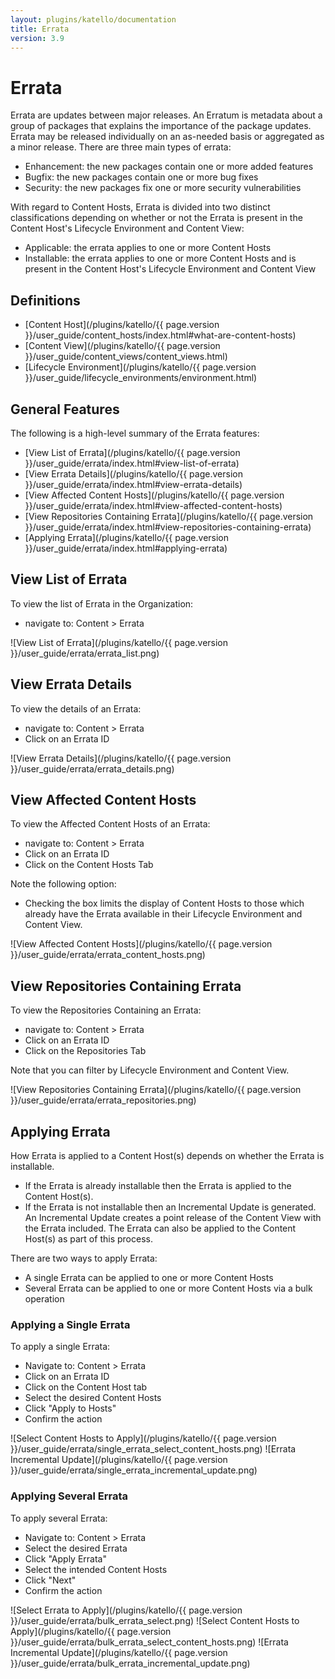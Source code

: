 ```yaml
---
layout: plugins/katello/documentation
title: Errata
version: 3.9
---
```


# Errata

Errata are updates between major releases.  An Erratum is metadata about a group of packages that explains the importance of the package updates.  Errata may be released individually on an as-needed basis or aggregated as a minor release.  There are three main types of errata:

- Enhancement:  the new packages contain one or more added features
- Bugfix: the new packages contain one or more bug fixes
- Security:  the new packages fix one or more security vulnerabilities

With regard to Content Hosts, Errata is divided into two distinct classifications depending on whether or not the Errata is present in the Content Host's Lifecycle Environment and Content View:

- Applicable: the errata applies to one or more Content Hosts
- Installable: the errata applies to one or more Content Hosts and is present in the Content Host's Lifecycle Environment and Content View

## Definitions

- [Content Host](/plugins/katello/{{ page.version }}/user_guide/content_hosts/index.html#what-are-content-hosts)
- [Content View](/plugins/katello/{{ page.version }}/user_guide/content_views/content_views.html)
- [Lifecycle Environment](/plugins/katello/{{ page.version }}/user_guide/lifecycle_environments/environment.html)

## General Features

The following is a high-level summary of the Errata features:

- [View List of Errata](/plugins/katello/{{ page.version }}/user_guide/errata/index.html#view-list-of-errata)
- [View Errata Details](/plugins/katello/{{ page.version }}/user_guide/errata/index.html#view-errata-details)
- [View Affected Content Hosts](/plugins/katello/{{ page.version }}/user_guide/errata/index.html#view-affected-content-hosts)
- [View Repositories Containing Errata](/plugins/katello/{{ page.version }}/user_guide/errata/index.html#view-repositories-containing-errata)
- [Applying Errata](/plugins/katello/{{ page.version }}/user_guide/errata/index.html#applying-errata)

## View List of Errata

To view the list of Errata in the Organization:

- navigate to: Content > Errata

![View List of Errata](/plugins/katello/{{ page.version }}/user_guide/errata/errata_list.png)

## View Errata Details

To view the details of an Errata:

- navigate to: Content > Errata
- Click on an Errata ID

![View Errata Details](/plugins/katello/{{ page.version }}/user_guide/errata/errata_details.png)

## View Affected Content Hosts

To view the Affected Content Hosts of an Errata:

- navigate to: Content > Errata
- Click on an Errata ID
- Click on the Content Hosts Tab

Note the following option:

- Checking the box limits the display of Content Hosts to those which already have the Errata available in their Lifecycle Environment and Content View.

![View Affected Content Hosts](/plugins/katello/{{ page.version }}/user_guide/errata/errata_content_hosts.png)

## View Repositories Containing Errata

To view the Repositories Containing an Errata:

- navigate to: Content > Errata
- Click on an Errata ID
- Click on the Repositories Tab

Note that you can filter by Lifecycle Environment and Content View.

![View Repositories Containing Errata](/plugins/katello/{{ page.version }}/user_guide/errata/errata_repositories.png)

## Applying Errata

How Errata is applied to a Content Host(s) depends on whether the Errata is installable.

- If the Errata is already installable then the Errata is applied to the Content Host(s).
- If the Errata is not installable then an Incremental Update is generated.  An Incremental Update creates a point release of the Content View with the Errata included.  The Errata can also be applied to the Content Host(s) as part of this process.

There are two ways to apply Errata:

- A single Errata can be applied to one or more Content Hosts
- Several Errata can be applied to one or more Content Hosts via a bulk operation

### Applying a Single Errata

To apply a single Errata:

- Navigate to: Content > Errata
- Click on an Errata ID
- Click on the Content Host tab
- Select the desired Content Hosts
- Click "Apply to Hosts"
- Confirm the action

![Select Content Hosts to Apply](/plugins/katello/{{ page.version }}/user_guide/errata/single_errata_select_content_hosts.png)
![Errata Incremental Update](/plugins/katello/{{ page.version }}/user_guide/errata/single_errata_incremental_update.png)

### Applying Several Errata

To apply several Errata:

- Navigate to: Content > Errata
- Select the desired Errata
- Click "Apply Errata"
- Select the intended Content Hosts
- Click "Next"
- Confirm the action

![Select Errata to Apply](/plugins/katello/{{ page.version }}/user_guide/errata/bulk_errata_select.png)
![Select Content Hosts to Apply](/plugins/katello/{{ page.version }}/user_guide/errata/bulk_errata_select_content_hosts.png)
![Errata Incremental Update](/plugins/katello/{{ page.version }}/user_guide/errata/bulk_errata_incremental_update.png)
